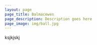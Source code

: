 ```yaml
---
layout: page
page_title: Balmacewen
page_description: Description goes here
page_image: img/ball.jpg
---
```


ksjkjskj